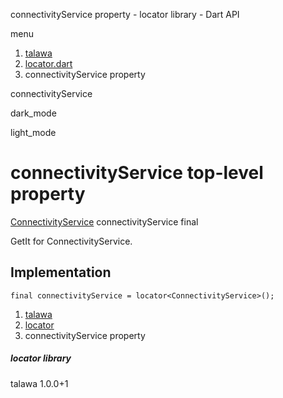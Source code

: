 




connectivityService property - locator library - Dart API







menu

1. [talawa](../index.html)
2. [locator.dart](../locator/locator-library.html)
3. connectivityService property

connectivityService


dark\_mode

light\_mode




# connectivityService top-level property


[ConnectivityService](../services_third_party_service_connectivity_service/ConnectivityService-class.html)
connectivityService
final

GetIt for ConnectivityService.


## Implementation

```
final connectivityService = locator<ConnectivityService>();
```

 


1. [talawa](../index.html)
2. [locator](../locator/locator-library.html)
3. connectivityService property

##### locator library





talawa
1.0.0+1






